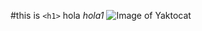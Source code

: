 #this is `<h1>` hola
_hola1_
![Image of Yaktocat]([https://octodex.github.com/images/yaktocat.png](https://th.bing.com/th/id/OIP.H60z3_SUqPz6wYjv6_3DhQHaNy?rs=1&pid=ImgDetMain))
